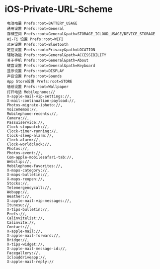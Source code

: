 # iOS-Private-URL-Scheme
     电池电量 Prefs:root=BATTERY_USAGE
     通用设置 Prefs:root=General
     存储空间 Prefs:root=General&path=STORAGE_ICLOUD_USAGE/DEVICE_STORAGE
     Wi-Fi 设置 Prefs:root=WIFI
     蓝牙设置 Prefs:root=Bluetooth
     定位设置 Prefs:root=Privacy&path=LOCATION
     辅助功能 Prefs:root=General&path=ACCESSIBILITY
     关于手机 Prefs:root=General&path=About
     键盘设置 Prefs:root=General&path=Keyboard
     显示设置 Prefs:root=DISPLAY
     声音设置 Prefs:root=Sounds
     App Store设置 Prefs:root=STORE
     墙纸设置 Prefs:root=Wallpaper
     打开电话 Mobilephone://
     X-apple-mail-vip-settings://,
     X-mail-continuation-payload://,
     Photos-migrate-iphoto://,
     Voicememos://,
     Mobilephone-recents://,
     Camera://,
     Passuiservice://,
     Clock-stopwatch://,
     Clock-timer-running://,
     Clock-sleep-alarm://,
     Clock-alarm://,
     Clock-worldclock://,
     Photos://,
     Photos-event://,
     Com-apple-mobilesafari-tab://,
     Webclip://,
     Mobilephone-favorites://,
     X-maps-category://,
     X-maps-bulletin://,
     X-maps-reopen://,
     Stocks://,
     Telemergencycall://,
     Webapp://,
     Weather://,
     X-apple-mail-vip-messages://,
     Itunesu://,
     X-tips-bulletin://,
     Prefs://,
     Calinvitelist://,
     Calinvite://,
     Contact://,
     X-apple-mail://,
     X-apple-mail-forward://,
     Bridge://,
     X-tips-widget://,
     X-apple-mail-message-id://,
     Facegallery://,
     Iclouddriveapp://,
     X-apple-mail-reply://
